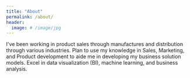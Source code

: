 ```yaml
---
title: "About"
permalink: /about/
header:
  image: # /image/jpg
---
```


I've been working in product sales through manufactures and distribution through various industries. Plan to use my knowledge in Sales, Marketing, and Product development to aide me in developing my business solution models. Excel in data visualization (BI), machine learning, and business analysis. 

